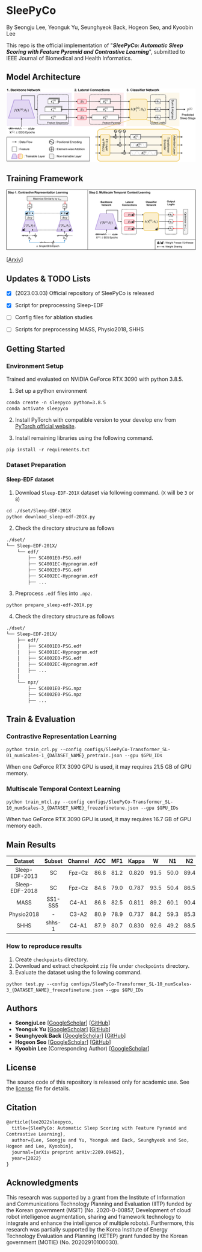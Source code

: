 # SleePyCo

By Seongju Lee, Yeonguk Yu, Seunghyeok Back, Hogeon Seo, and Kyoobin Lee

This repo is the official implementation of "***SleePyCo: Automatic Sleep Scoring with Feature Pyramid and Contrastive Learning***", submitted to IEEE Journal of Biomedical and Health Informatics.

## Model Architecture
![model](./figures/model.png)

## Training Framework
![framework](./figures/framework.png)

[[Arxiv](https://arxiv.org/abs/2209.09452)]

## Updates & TODO Lists
- [X] (2023.03.03) Official repository of SleePyCo is released
- [X] Script for preprocessing Sleep-EDF
- [ ] Config files for ablation studies
- [ ] Scripts for preprocessing MASS, Physio2018, SHHS


## Getting Started

### Environment Setup

Trained and evaluated on NVIDIA GeForce RTX 3090 with python 3.8.5.

1. Set up a python environment
```
conda create -n sleepyco python=3.8.5
conda activate sleepyco
```

2. Install PyTorch with compatible version to your develop env from [PyTorch official website](https://pytorch.org/).

3. Install remaining libraries using the following command.
```
pip install -r requirements.txt
```

### Dataset Preparation
#### Sleep-EDF dataset
1. Download `Sleep-EDF-201X` dataset via following command. (`X` will be `3` or `8`)
```
cd ./dset/Sleep-EDF-201X
python download_sleep-edf-201X.py
```

2. Check the directory structure as follows
```
./dset/
└── Sleep-EDF-201X/
    └── edf/
        ├── SC4001E0-PSG.edf
        ├── SC4001EC-Hypnogram.edf
        ├── SC4002E0-PSG.edf
        ├── SC4002EC-Hypnogram.edf
        ├── ...
```

3. Preprocess `.edf` files into `.npz`.
```
python prepare_sleep-edf-201X.py
```

4. Check the directory structure as follows
```
./dset/
└── Sleep-EDF-201X/
    ├── edf/
    │   ├── SC4001E0-PSG.edf
    │   ├── SC4001EC-Hypnogram.edf
    │   ├── SC4002E0-PSG.edf
    │   ├── SC4002EC-Hypnogram.edf
    │   ├── ...
    │
    └── npz/
        ├── SC4001E0-PSG.npz
        ├── SC4002E0-PSG.npz
        ├── ...
```

## Train & Evaluation
### Contrastive Representation Learning
```
python train_crl.py --config configs/SleePyCo-Transformer_SL-01_numScales-1_{DATASET_NAME}_pretrain.json --gpu $GPU_IDs
```
When one GeForce RTX 3090 GPU is used, it may requires 21.5 GB of GPU memory.

### Multiscale Temporal Context Learning
```
python train_mtcl.py --config configs/SleePyCo-Transformer_SL-10_numScales-3_{DATASET_NAME}_freezefinetune.json --gpu $GPU_IDs
```
When two GeForce RTX 3090 GPU is used, it may requires 16.7 GB of GPU memory each.

## Main Results
|   **Dataset**  | **Subset** | **Channel** | **ACC** | **MF1** | **Kappa** | **W** | **N1** | **N2** | **N3** | **REM** | **Checkpoints** |
|:--------------:|:----------:|:-----------:|:-------:|:-------:|:---------:|:-----:|:------:|:------:|:------:|:-------:|:---------------:|
| Sleep-EDF-2013 |     SC     |    Fpz-Cz   |   86.8  |   81.2  |   0.820   |  91.5 |  50.0  |  89.4  |  89.0  |   86.3  | [Link](https://drive.google.com/file/d/1oUs8S9dVwmTJi9t9zh7msmJT_B28OpbP/view?usp=sharing) |
| Sleep-EDF-2018 |     SC     |    Fpz-Cz   |   84.6  |   79.0  |   0.787   |  93.5 |  50.4  |  86.5  |  80.5  |   84.2  | [Link](https://drive.google.com/file/d/1RdWl9AUMkFlNwUE2qxx3v5XcL3Exs0Pk/view?usp=sharing) |
|      MASS      |   SS1-SS5  |    C4-A1    |   86.8  |   82.5  |   0.811   |  89.2 |  60.1  |  90.4  |  83.8  |   89.1  | [Link](https://drive.google.com/file/d/16kPPhW04g5swGQeOJs8aRJOI13wSEKhI/view?usp=sharing)                 |
|   Physio2018   |      -     |    C3-A2    |   80.9  |   78.9  |   0.737   |  84.2 |  59.3  |  85.3  |  79.4  |   86.3  | [Link](https://drive.google.com/file/d/1r4NXeSzmP5rp_WTTGxiwHLGzknjPV8PT/view?usp=sharing) |
|      SHHS      |   shhs-1   |    C4-A1    |   87.9  |   80.7  |   0.830   |  92.6 |  49.2  |  88.5  |  84.5  |   88.6  | [Link](https://drive.google.com/file/d/1FwjtO3JLd1Di0yRmz7g4B0niyY0gzQEd/view?usp=sharing) |

### How to reproduce results
1. Create `checkpoints` directory.
2. Download and extract checkpoint `zip` file under `checkpoints` directory.
3. Evaluate the dataset using the following command.
```
python test.py --config configs/SleePyCo-Transformer_SL-10_numScales-3_{DATASET_NAME}_freezefinetune.json --gpu $GPU_IDs
```

## Authors
- **SeongjuLee** [[GoogleScholar](https://scholar.google.com/citations?user=Q0LR04AAAAAJ&hl=ko)] [[GitHub](https://github.com/SeongjuLee)]
- **Yeonguk Yu** [[GoogleScholar](https://scholar.google.com/citations?user=Ctm3p8wAAAAJ&hl=ko)] [[GitHub](https://github.com/birdomi)]
- **Seunghyeok Back** [[GoogleScholar](https://scholar.google.com/citations?user=N9dLZH4AAAAJ&hl=ko)] [[GitHub](https://github.com/SeungBack)]
- **Hogeon Seo** [[GoogleScholar](https://scholar.google.co.kr/citations?user=4llqDpUAAAAJ&hl=ko)] [[GitHub](https://github.com/hogeony)]
- **Kyoobin Lee** (Corresponding Author) [[GoogleScholar](https://scholar.google.com/citations?hl=ko&user=QVihy5MAAAAJ)]

## License

The source code of this repository is released only for academic use. See the [license](./LICENSE) file for details.

## Citation
```
@article{lee2022sleepyco,
  title={SleePyCo: Automatic Sleep Scoring with Feature Pyramid and Contrastive Learning},
  author={Lee, Seongju and Yu, Yeonguk and Back, Seunghyeok and Seo, Hogeon and Lee, Kyoobin},
  journal={arXiv preprint arXiv:2209.09452},
  year={2022}
}
```

## Acknowledgments
This research was supported by a grant from the Institute of Information and Communications Technology Planning and Evaluation (IITP) funded by the Korean government (MSIT) (No. 2020-0-00857, Development of cloud robot intelligence augmentation, sharing and framework technology to integrate and enhance the intelligence of multiple robots). Furthermore, this research was partially supported by the Korea Institute of Energy Technology Evaluation and Planning (KETEP) grant funded by the Korean government (MOTIE) (No. 20202910100030).